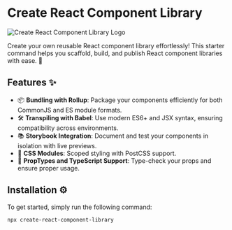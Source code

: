 # Create React Component Library

![Create React Component Library Logo](https://via.placeholder.com/200x100.png?text=Your+Logo)

Create your own reusable React component library effortlessly! This starter command helps you scaffold, build, and publish React component libraries with ease. 🚀

## Features ✨

- 📦 **Bundling with Rollup**: Package your components efficiently for both CommonJS and ES module formats.
- 🛠 **Transpiling with Babel**: Use modern ES6+ and JSX syntax, ensuring compatibility across environments.
- 📚 **Storybook Integration**: Document and test your components in isolation with live previews.
- 🎨 **CSS Modules**: Scoped styling with PostCSS support.
- 🔄 **PropTypes and TypeScript Support**: Type-check your props and ensure proper usage.

## Installation ⚙️

To get started, simply run the following command:

```bash
npx create-react-component-library
